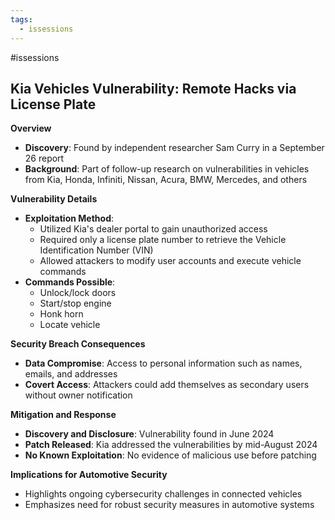 ```yaml
---
tags:
  - issessions
---
```

#issessions 
## Kia Vehicles Vulnerability: Remote Hacks via License Plate

**Overview**
- **Discovery**: Found by independent researcher Sam Curry in a September 26 report
- **Background**: Part of follow-up research on vulnerabilities in vehicles from Kia, Honda, Infiniti, Nissan, Acura, BMW, Mercedes, and others
  
**Vulnerability Details**
- **Exploitation Method**:
    - Utilized Kia's dealer portal to gain unauthorized access
    - Required only a license plate number to retrieve the Vehicle Identification Number (VIN)
    - Allowed attackers to modify user accounts and execute vehicle commands
- **Commands Possible**:
    - Unlock/lock doors
    - Start/stop engine
    - Honk horn
    - Locate vehicle

**Security Breach Consequences**
- **Data Compromise**: Access to personal information such as names, emails, and addresses
- **Covert Access**: Attackers could add themselves as secondary users without owner notification

**Mitigation and Response**
- **Discovery and Disclosure**: Vulnerability found in June 2024
- **Patch Released**: Kia addressed the vulnerabilities by mid-August 2024
- **No Known Exploitation**: No evidence of malicious use before patching

**Implications for Automotive Security**
- Highlights ongoing cybersecurity challenges in connected vehicles
- Emphasizes need for robust security measures in automotive systems